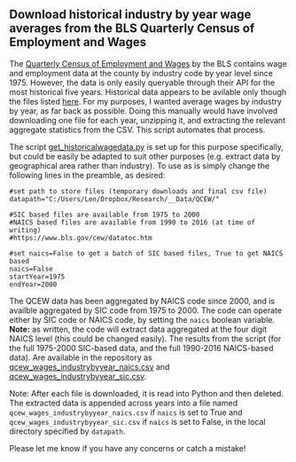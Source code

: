 ## Download historical industry by year wage averages from the BLS Quarterly Census of Employment and Wages

The [Quarterly Census of Employment and Wages](https://www.bls.gov/cew/) by the BLS contains wage and employment data at the county by industry code by year level since 1975.
However, the data is only easily queryable through their API for the most historical five years. Historical data appears to be avilable only though the files listed [here](https://www.bls.gov/cew/datatoc.htm).
For my purposes, I wanted average wages by industry by year, as far back as possible. Doing this manually would have involved downloading one file for each year, unzipping it, and extracting the relevant aggregate statistics from the CSV. This script automates that process.

The script [get_historicalwagedata.py](get_historicalwagedata.py) is set up for this purpose specifically, but could be easily be adapted to suit other purposes (e.g. extract data by geographical area rather than industry). To use as is simply change the following lines in the preamble, as desired:

```{python}
#set path to store files (temporary downloads and final csv file)
datapath="C:/Users/Len/Dropbox/Research/__Data/QCEW/"

#SIC based files are available from 1975 to 2000
#NAICS based files are available from 1990 to 2016 (at time of writing)
#https://www.bls.gov/cew/datatoc.htm

#set naics=False to get a batch of SIC based files, True to get NAICS based
naics=False
startYear=1975
endYear=2000
```
The QCEW data has been aggregated by NAICS code since 2000, and is availble aggregated by SIC code from 1975 to 2000. The code can operate either by SIC code or NAICS code, by setting the ```naics``` boolean variable. **Note:** as written, the code will extract data aggregated at the four digit NAICS level (this could be changed easily). The results from the script (for the full 1975-2000 SIC-based data, and the full 1990-2016 NAICS-based data). Are available in the repository as [qcew_wages_industrybyyear_naics.csv](qcew_wages_industrybyyear_naics.csv) and [qcew_wages_industrybyyear_sic.csv](qcew_wages_industrybyyear_sic.csv).

Note: After each file is downloaded, it is read into Python and then deleted. The extracted data is appended across years into a file named ```qcew_wages_industrybyyear_naics.csv``` if ```naics``` is set to True and ```qcew_wages_industrybyyear_sic.csv``` if ```naics``` is set to False, in the local directory specified by ```datapath```.

Please let me know if you have any concerns or catch a mistake!
